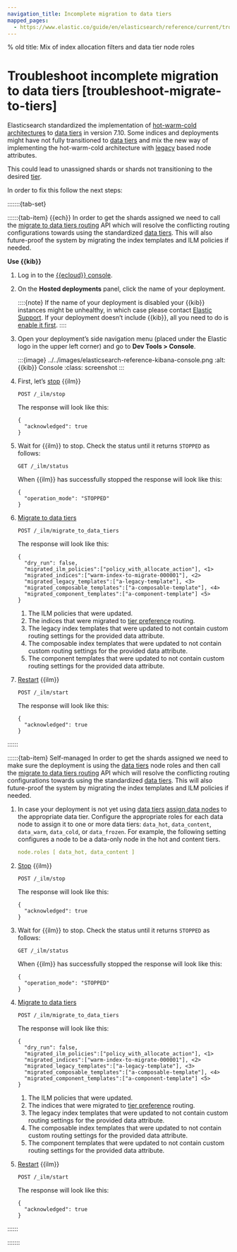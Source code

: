 ```yaml
---
navigation_title: Incomplete migration to data tiers
mapped_pages:
  - https://www.elastic.co/guide/en/elasticsearch/reference/current/troubleshoot-migrate-to-tiers.html
---
```


% old title: Mix of index allocation filters and data tier node roles

# Troubleshoot incomplete migration to data tiers [troubleshoot-migrate-to-tiers]

Elasticsearch standardized the implementation of [hot-warm-cold architectures](https://www.elastic.co/blog/elasticsearch-data-lifecycle-management-with-data-tiers) to [data tiers](../../manage-data/lifecycle/data-tiers.md) in version 7.10. Some indices and deployments might have not fully transitioned to [data tiers](../../manage-data/lifecycle/data-tiers.md) and mix the new way of implementing the hot-warm-cold architecture with [legacy](../../deploy-manage/distributed-architecture/shard-allocation-relocation-recovery/index-level-shard-allocation.md) based node attributes.

This could lead to unassigned shards or shards not transitioning to the desired [tier](../../manage-data/lifecycle/data-tiers.md).

In order to fix this follow the next steps:

:::::::{tab-set}

::::::{tab-item} {{ech}}
In order to get the shards assigned we need to call the [migrate to data tiers routing](../../manage-data/lifecycle/data-tiers.md) API which will resolve the conflicting routing configurations towards using the standardized [data tiers](../../manage-data/lifecycle/data-tiers.md). This will also future-proof the system by migrating the index templates and ILM policies if needed.

**Use {{kib}}**

1. Log in to the [{{ecloud}} console](https://cloud.elastic.co?page=docs&placement=docs-body).
2. On the **Hosted deployments** panel, click the name of your deployment.

    ::::{note}
    If the name of your deployment is disabled your {{kib}} instances might be unhealthy, in which case please contact [Elastic Support](https://support.elastic.co). If your deployment doesn’t include {{kib}}, all you need to do is [enable it first](../../deploy-manage/deploy/elastic-cloud/access-kibana.md).
    ::::

3. Open your deployment’s side navigation menu (placed under the Elastic logo in the upper left corner) and go to **Dev Tools > Console**.

    :::{image} ../../images/elasticsearch-reference-kibana-console.png
    :alt: {{kib}} Console
    :class: screenshot
    :::

4. First, let’s [stop](https://www.elastic.co/docs/api/doc/elasticsearch/operation/operation-ilm-stop) {{ilm}}

    ```console
    POST /_ilm/stop
    ```

    The response will look like this:

    ```console-result
    {
      "acknowledged": true
    }
    ```

5. Wait for {{ilm}} to stop. Check the status until it returns `STOPPED` as follows:

    ```console
    GET /_ilm/status
    ```

    When {{ilm}} has successfully stopped the response will look like this:

    ```console-result
    {
      "operation_mode": "STOPPED"
    }
    ```

6. [Migrate to data tiers](../../manage-data/lifecycle/data-tiers.md)

    ```console
    POST /_ilm/migrate_to_data_tiers
    ```

    The response will look like this:

    ```console-result
    {
      "dry_run": false,
      "migrated_ilm_policies":["policy_with_allocate_action"], <1>
      "migrated_indices":["warm-index-to-migrate-000001"], <2>
      "migrated_legacy_templates":["a-legacy-template"], <3>
      "migrated_composable_templates":["a-composable-template"], <4>
      "migrated_component_templates":["a-component-template"] <5>
    }
    ```

    1. The ILM policies that were updated.
    2. The indices that were migrated to [tier preference](asciidocalypse://docs/elasticsearch/docs/reference/elasticsearch/index-settings/data-tier-allocation.md#tier-preference-allocation-filter) routing.
    3. The legacy index templates that were updated to not contain custom routing settings for the provided data attribute.
    4. The composable index templates that were updated to not contain custom routing settings for the provided data attribute.
    5. The component templates that were updated to not contain custom routing settings for the provided data attribute.

7. [Restart](https://www.elastic.co/docs/api/doc/elasticsearch/operation/operation-ilm-start) {{ilm}}

    ```console
    POST /_ilm/start
    ```

    The response will look like this:

    ```console-result
    {
      "acknowledged": true
    }
    ```
::::::

::::::{tab-item} Self-managed
In order to get the shards assigned we need to make sure the deployment is using the [data tiers](../../manage-data/lifecycle/data-tiers.md) node roles and then call the [migrate to data tiers routing](../../manage-data/lifecycle/data-tiers.md) API which will resolve the conflicting routing configurations towards using the standardized [data tiers](../../manage-data/lifecycle/data-tiers.md). This will also future-proof the system by migrating the index templates and ILM policies if needed.

1. In case your deployment is not yet using [data tiers](../../manage-data/lifecycle/data-tiers.md) [assign data nodes](../../manage-data/lifecycle/index-lifecycle-management/migrate-index-allocation-filters-to-node-roles.md#assign-data-tier) to the appropriate data tier. Configure the appropriate roles for each data node to assign it to one or more data tiers: `data_hot`, `data_content`, `data_warm`, `data_cold`, or `data_frozen`. For example, the following setting configures a node to be a data-only node in the hot and content tiers.

    ```yaml
    node.roles [ data_hot, data_content ]
    ```

2. [Stop](https://www.elastic.co/docs/api/doc/elasticsearch/operation/operation-ilm-stop) {{ilm}}

    ```console
    POST /_ilm/stop
    ```

    The response will look like this:

    ```console-result
    {
      "acknowledged": true
    }
    ```

3. Wait for {{ilm}} to stop. Check the status until it returns `STOPPED` as follows:

    ```console
    GET /_ilm/status
    ```

    When {{ilm}} has successfully stopped the response will look like this:

    ```console-result
    {
      "operation_mode": "STOPPED"
    }
    ```

4. [Migrate to data tiers](../../manage-data/lifecycle/data-tiers.md)

    ```console
    POST /_ilm/migrate_to_data_tiers
    ```

    The response will look like this:

    ```console-result
    {
      "dry_run": false,
      "migrated_ilm_policies":["policy_with_allocate_action"], <1>
      "migrated_indices":["warm-index-to-migrate-000001"], <2>
      "migrated_legacy_templates":["a-legacy-template"], <3>
      "migrated_composable_templates":["a-composable-template"], <4>
      "migrated_component_templates":["a-component-template"] <5>
    }
    ```

    1. The ILM policies that were updated.
    2. The indices that were migrated to [tier preference](asciidocalypse://docs/elasticsearch/docs/reference/elasticsearch/index-settings/data-tier-allocation.md#tier-preference-allocation-filter) routing.
    3. The legacy index templates that were updated to not contain custom routing settings for the provided data attribute.
    4. The composable index templates that were updated to not contain custom routing settings for the provided data attribute.
    5. The component templates that were updated to not contain custom routing settings for the provided data attribute.

5. [Restart](https://www.elastic.co/docs/api/doc/elasticsearch/operation/operation-ilm-start) {{ilm}}

    ```console
    POST /_ilm/start
    ```

    The response will look like this:

    ```console-result
    {
      "acknowledged": true
    }
    ```
::::::

:::::::
